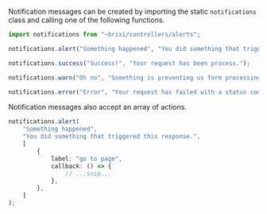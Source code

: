 Notification messages can be created by importing the static `notifications` class and calling one of the following functions.

```typescript
import notifications from "~brixi/controllers/alerts";

notifications.alert("Something happened", "You did something that triggered this response.");

notifications.success("Success!", "Your request has been process.");

notifications.warn("Oh no", "Something is preventing us form processing your request.");

notifications.error("Error", "Your request has failed with a status code of 0x0001");
```

Notification messages also accept an array of actions.

```typescript
notifications.alert(
    "Something happened",
    "You did something that triggered this response.",
    [
        {
            label: "go to page",
            callback: () => {
                // ...snip...
            },
        },
    ]
);
```
